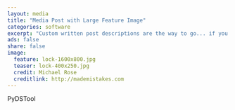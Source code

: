 ```yaml
---
layout: media
title: "Media Post with Large Feature Image"
categories: software
excerpt: "Custom written post descriptions are the way to go... if you're not lazy."
ads: false
share: false
image:
  feature: lock-1600x800.jpg
  teaser: lock-400x250.jpg
  credit: Michael Rose
  creditlink: http://mademistakes.com
---
```


PyDSTool